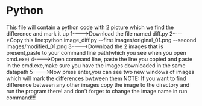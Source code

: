# Python
This file will contain a python code with 2 picture which we find the difference and mark it up
1---->Download the file named diff.py
2---->Copy this line:python image_diff.py --first images/original_01.png --second images/modified_01.png
3---->Download the 2 images that is present,paste to your command line path(which you see when you open cmd.exe)
4---->Open command line, paste the line you copied and paste in the cmd.exe,make sure you have the images downloaded in the same datapath 
5---->Now press enter,you can see two new windows of images which will mark the differences bwtween them
NOTE:
    If you want to find difference between any other images copy the image to the directory and run the program there! and don't forget to change the image name in run command!!!

